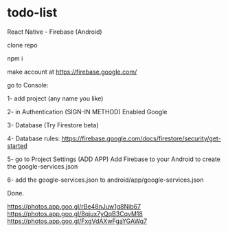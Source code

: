 # todo-list
React Native - Firebase (Android)

clone repo

npm i 

make account at https://firebase.google.com/

go to Console:

1- add project (any name you like)

2- in Authentication (SIGN-IN METHOD) Enabled  Google

3- Database (Try Firestore beta)

4- Database rules:
https://firebase.google.com/docs/firestore/security/get-started

5- go to Project Settings (ADD APP) Add Firebase to your Android to create the google-services.json

6- add the google-services.json to android/app/google-services.json

Done.


https://photos.app.goo.gl/rBe48nJuw1g8Nib67
https://photos.app.goo.gl/8qjux7yQqB3CqvM18
https://photos.app.goo.gl/FxgVdAXwFgaYGAWq7


